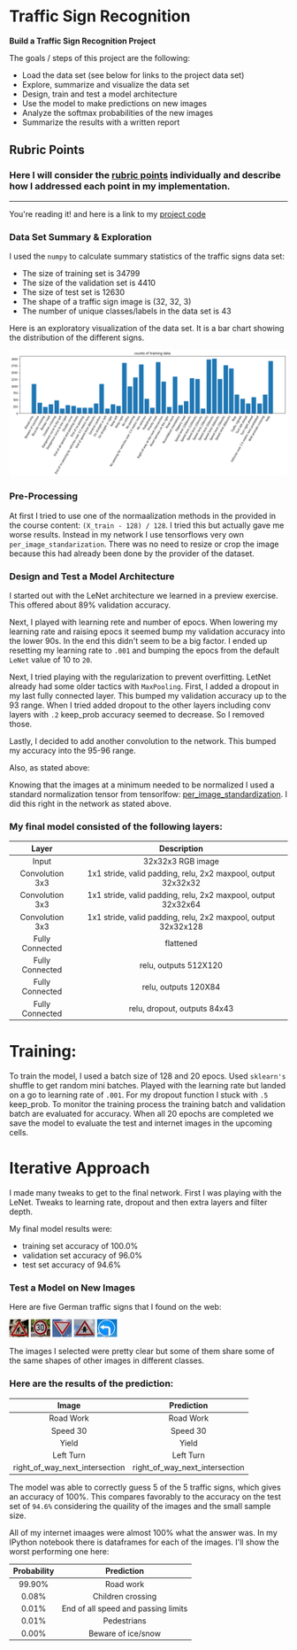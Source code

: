 # **Traffic Sign Recognition** 

**Build a Traffic Sign Recognition Project**

The goals / steps of this project are the following:
* Load the data set (see below for links to the project data set)
* Explore, summarize and visualize the data set
* Design, train and test a model architecture
* Use the model to make predictions on new images
* Analyze the softmax probabilities of the new images
* Summarize the results with a written report


[//]: # (Image References)

[image1]: bar_chart_training_data.png "Visualization"
[image2]: ./examples/grayscale.jpg "Grayscaling"
[image3]: ./examples/random_noise.jpg "Random Noise"
[image4]: construction.png "Traffic Sign 1"
[image5]: speed_30.jpg "Traffic Sign 2"
[image6]: yield.jpg "Traffic Sign 3"
[image7]: right_of_way_next_intersection.jpg "Traffic Sign 4"
[image8]: left_arrow.jpg "Traffic Sign 5"

## Rubric Points
### Here I will consider the [rubric points](https://review.udacity.com/#!/rubrics/481/view) individually and describe how I addressed each point in my implementation.  

---

You're reading it! and here is a link to my [project code](https://github.com/blown302/german-traffic-sign-detection/blob/master/Traffic_Sign_Classifier.ipynb)

### Data Set Summary & Exploration

I used the `numpy` to calculate summary statistics of the traffic signs data set:

* The size of training set is 34799
* The size of the validation set is 4410
* The size of test set is 12630
* The shape of a traffic sign image is (32, 32, 3)
* The number of unique classes/labels in the data set is 43

Here is an exploratory visualization of the data set. It is a bar chart showing the distribution of the different signs. 

![alt text][image1]

### Pre-Processing

At first I tried to use one of the normaalization methods in the provided in the course content: `(X_train - 128) / 128`. I tried this but actually gave me worse results. Instead in my network I use tensorflows very own `per_image_standarization`.  There was no need to resize or crop the image because this had already been done by the provider of the dataset. 

### Design and Test a Model Architecture

I started out with the LeNet architecture we learned in a preview exercise. This offered about 89% validation accuracy. 

Next, I played with learning rete and number of epocs. When lowering my learning rate and raising epocs it seemed bump my validation accuracy into the lower 90s. In the end this didn't seem to be a big factor. I ended up resetting my learning rate to `.001` and bumping the epocs from the default `LeNet` value of 10 to `20`.

Next, I tried playing with the regularization to prevent overfitting. LetNet already had some older tactics with `MaxPooling`. First, I added a dropout in my last fully connected layer. This bumped my validation accuracy up to the 93 range. When I tried added dropout to the other layers including conv layers with `.2` keep_prob accuracy seemed to decrease. So I removed those.

Lastly, I decided to add another convolution to the network. This bumped my accuracy into the 95-96 range.

Also, as stated above:

Knowing that the images at a minimum needed to be normalized I used a standard normalization tensor from tensorlfow: [per_image_standardization](https://www.tensorflow.org/api_docs/python/tf/image/per_image_standardization). I did this right in the network as stated above.

### My final model consisted of the following layers:

| Layer         		|     Description	        					| 
|:---------------------:|:---------------------------------------------:| 
| Input         		| 32x32x3 RGB image   							| 
| Convolution 3x3       | 1x1 stride, valid padding, relu, 2x2 maxpool, output 32x32x32|				|
| Convolution 3x3	    | 1x1 stride, valid padding, relu, 2x2 maxpool, output 32x32x64|
| Convolution 3x3		| 1x1 stride, valid padding, relu, 2x2 maxpool, output 32x32x128|
| Fully Connected       | flattened    									|
| Fully Connected		| relu, outputs 512X120 						|
| Fully Connected       | relu, outputs 120X84  						|	
| Fully Connected       | relu, dropout, outputs 84x43                  |

# Training:

To train the model, I used a batch size of 128 and 20 epocs. Used `sklearn's` shuffle to get random mini batches. Played with the learning rate but landed on a go to learning rate of `.001`. For my dropout function I stuck with `.5` keep_prob. To monitor the training process the training batch and validation batch are evaluated for accuracy. When all 20 epochs are completed we save the model to evaluate the test and internet images in the upcoming cells.

# Iterative Approach

I made many tweaks to get to the final network. First I was playing with the LeNet. Tweaks to learning rate, dropout and then extra layers and filter depth.

My final model results were:
* training set accuracy of 100.0%
* validation set accuracy of 96.0% 
* test set accuracy of 94.6%

### Test a Model on New Images

Here are five German traffic signs that I found on the web:

![alt text][image4] ![alt text][image5] ![alt text][image6] 
![alt text][image7] ![alt text][image8]

The images I selected were pretty clear but some of them share some of the same shapes of other images in different classes.

### Here are the results of the prediction:

| Image			        |     Prediction	        					| 
|:---------------------:|:---------------------------------------------:| 
| Road Work     		| Road Work   									| 
| Speed 30     			| Speed 30										|
| Yield					| Yield											|
| Left Turn	      		| Left Turn 					 				|
| right_of_way_next_intersection| right_of_way_next_intersection		|


The model was able to correctly guess 5 of the 5 traffic signs, which gives an accuracy of 100%. This compares favorably to the accuracy on the test set of `94.6%` considering the quaility of the images and the small sample size. 

All of my internet imaages were almost 100% what the answer was. In my IPython notebook there is dataframes for each of the images. I'll show the worst performing one here:

| Probability         	|     Prediction	        					| 
|:---------------------:|:---------------------------------------------:| 
| 99.90%       			| Road work  									| 
| 0.08%    				| Children crossing			    				|
| 0.01%					| End of all speed and passing limits   		|
| 0.01%	      			| Pedestrians					 				|
| 0.00%				    | Beware of ice/snow							|
